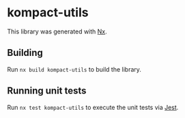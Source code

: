 # kompact-utils

This library was generated with [Nx](https://nx.dev).

## Building

Run `nx build kompact-utils` to build the library.

## Running unit tests

Run `nx test kompact-utils` to execute the unit tests via [Jest](https://jestjs.io).
